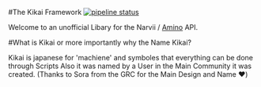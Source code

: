 #The Kikai Framework [![pipeline status](https://gitlab.robsys.space/Kikai/KikaiFramework/badges/master/pipeline.svg)](https://gitlab.robsys.space/Kikai/KikaiFramework/commits/master)

Welcome to an unofficial Libary for the Narvii / [Amino](http://aminoapps.com) API.

#What is Kikai or more importantly why the Name Kikai?

Kikai is japanese for 'machiene' and symboles that everything can be done through Scripts
Also it was named by a User in the Main Community it was created. (Thanks to Sora from the GRC for the Main Design and Name :heart:)